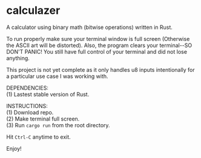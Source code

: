 # calculazer
A calculator using binary math (bitwise operations) written in Rust.

To run properly make sure your terminal window is full screen 
(Otherwise the ASCII art will be distorted). Also, the program 
clears your terminal--SO DON'T PANIC! You still have full 
control of your terminal and did not lose anything.

This project is not yet complete as it only handles u8 inputs 
intentionally for a particular use case I was working with.

DEPENDENCIES:</br>
(1) Lastest stable version of Rust. </br>

INSTRUCTIONS:</br>
(1) Download repo.</br> 
(2) Make terminal full screen.</br>
(3) Run `cargo run` from the root directory.</br>

Hit `Ctrl-C` anytime to exit.

Enjoy!
